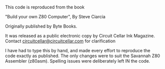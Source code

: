 This code is reproduced from the book

"Build your own Z80 Computer", By Steve Ciarcia

Originally published by Byte Books.

It was released as a public electronic copy by Circuit Cellar Ink Magazine.  Contact circuitcellar@circuitcellar.com for clarification

I have had to type this by hand, and made every effort to reproduce the code exactly as published.  The only changes were to suit the Savannah Z80 Assembler (z80asm).  Spelling issues were deliberately left IN the code.


